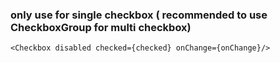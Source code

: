 ### only use for single checkbox ( recommended to use CheckboxGroup for multi checkbox)
```$xslt
<Checkbox disabled checked={checked} onChange={onChange}/>
```
